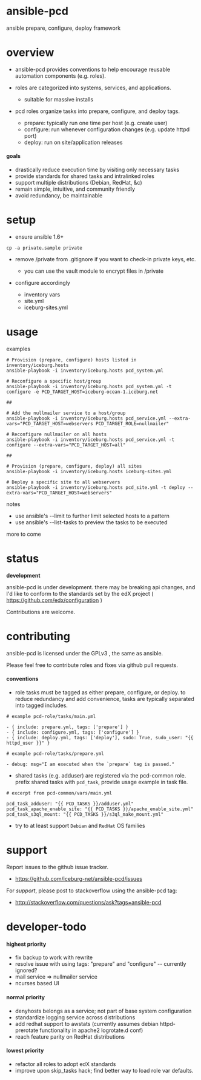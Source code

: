 ansible-pcd
===========

ansible prepare, configure, deploy framework


overview
========

* ansible-pcd provides conventions to help encourage reusable automation components (e.g. roles).

* roles are categorized into systems, services, and applications.
  * suitable for massive installs

* pcd roles organize tasks into prepare, configure, and deploy tags. 
  * prepare: typically run one time per host (e.g. create user)
  * configure: run whenever configuration changes (e.g. update httpd port)
  * deploy: run on site/application releases 
  
#### goals
* drastically reduce execution time by visiting only necessary tasks
* provide standards for shared tasks and intralinked roles
* support multiple distributions (Debian, RedHat, &c)
* remain simple, intuitive, and community friendly
* avoid redundancy, be maintainable


setup
=====

* ensure ansible 1.6+

```
cp -a private.sample private
```

* remove /private from .gitignore if you want to check-in private keys, etc.
  * you can use the vault module to encrypt files in /private
  
* configure accordingly
  * inventory vars
  * site.yml
  * iceburg-sites.yml
  

usage
==============

examples

```
# Provision (prepare, configure) hosts listed in inventory/iceburg.hosts
ansible-playbook -i inventory/iceburg.hosts pcd_system.yml

# Reconfigure a specific host/group
ansible-playbook -i inventory/iceburg.hosts pcd_system.yml -t configure -e PCD_TARGET_HOST=iceburg-ocean-1.iceburg.net

##

# Add the nullmailer service to a host/group
ansible-playbook -i inventory/iceburg.hosts pcd_service.yml --extra-vars="PCD_TARGET_HOST=webservers PCD_TARGET_ROLE=nullmailer"

# Reconfigure nullmailer on all hosts
ansible-playbook -i inventory/iceburg.hosts pcd_service.yml -t configure --extra-vars="PCD_TARGET_HOST=all"

##

# Provision (prepare, configure, deploy) all sites
ansible-playbook -i inventory/iceburg.hosts iceburg-sites.yml

# Deploy a specific site to all webservers
ansible-playbook -i inventory/iceburg.hosts pcd_site.yml -t deploy --extra-vars="PCD_TARGET_HOST=webservers"

```

notes
  * use ansible's --limit to further limit selected hosts to a pattern
  * use ansible's --list-tasks to preview the tasks to be executed


more to come


status
======

**development**

ansible-pcd is under development.  there may be breaking api
changes, and I'd like to conform to the standards set by the edX project ( https://github.com/edx/configuration )

Contributions are welcome.


contributing
============

ansible-pcd is licensed under the GPLv3 , the same as ansible.

Please feel free to contribute roles and fixes via github pull requests.

#### conventions

* role tasks must be tagged as either prepare, configure, or deploy. to reduce redundancy and add convenience, tasks are typically separated into tagged includes. 
```
# example pcd-role/tasks/main.yml

- { include: prepare.yml, tags: ['prepare'] }
- { include: configure.yml, tags: ['configure'] }
- { include: deploy.yml, tags: ['deploy'], sudo: True, sudo_user: "{{ httpd_user }}" }

# example pcd-role/tasks/prepare.yml

- debug: msg="I am executed when the `prepare` tag is passed."
```

* shared tasks (e.g. adduser) are registered via the pcd-common role. prefix shared tasks with `pcd_task`, provide usage example in task file.
```
# excerpt from pcd-common/vars/main.yml

pcd_task_adduser: "{{ PCD_TASKS }}/adduser.yml"
pcd_task_apache_enable_site: "{{ PCD_TASKS }}/apache_enable_site.yml"
pcd_task_s3ql_mount: "{{ PCD_TASKS }}/s3ql_make_mount.yml"

```
* try to at least support `Debian` and `RedHat` OS families




support
=======

Report issues to the github issue tracker.

* https://github.com/iceburg-net/ansible-pcd/issues


For *support*, please post to stackoverflow using the ansible-pcd tag:

* http://stackoverflow.com/questions/ask?tags=ansible-pcd



developer-todo
==============

#### highest priority

* fix backup to work with rewrite
* resolve issue with using tags: "prepare" and "configure" -- currently ignored?
* mail service => nullmailer service
* ncurses based UI   

#### normal priority

* denyhosts belongs as a service; not part of base system configuration
* standardize logging service across distributions
* add redhat support to awstats (currently assumes debian httpd-prerotate functionality in apache2 logrotate.d conf)
* reach feature parity on RedHat distributions

#### lowest priority

* refactor all roles to adopt edX standards
* improve upon skip_tasks hack; find better way to load role var defaults.


